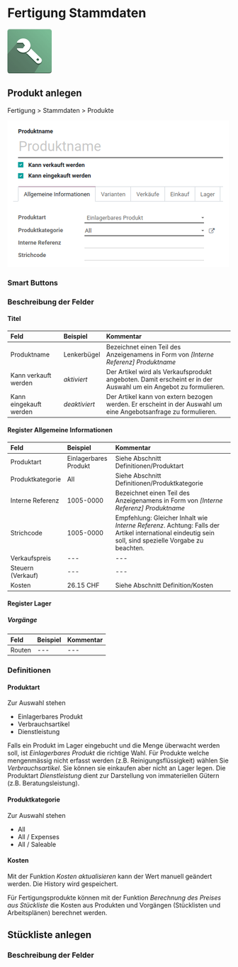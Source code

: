 # Fertigung Stammdaten
![icons_odoo_mrp](assets/icons_odoo_mrp.png)


## Produkt anlegen
Fertigung > Stammdaten > Produkte

![Fertigung Produkt anlegen](assets/Fertigung%20Produkt%20anlegen.png)

### Smart Buttons


### Beschreibung der Felder
#### Titel
Feld |Beispiel|Kommentar
:- |:- |:-
Produktname|Lenkerbügel|Bezeichnet einen Teil des Anzeigenamens in Form von *[Interne Referenz] Produktname*
Kann verkauft werden|*aktiviert*|Der Artikel wird als Verkaufsprodukt angeboten. Damit erscheint er in der Auswahl um ein Angebot zu formulieren.
Kann eingekauft werden|*deaktiviert*|Der Artikel kann von extern bezogen werden. Er erscheint in der Auswahl um eine Angebotsanfrage zu formulieren.

#### Register Allgemeine Informationen

Feld |Beispiel |Kommentar
:- |:- |:-
Produktart|Einlagerbares Produkt|Siehe Abschnitt Definitionen/Produktart
Produktkategorie|All|Siehe Abschnitt Definitionen/Produktkategorie
Interne Referenz|1005-0000|Bezeichnet einen Teil des Anzeigenamens in Form von *[Interne Referenz] Produktname*
Strichcode|1005-0000|Empfehlung: Gleicher Inhalt wie *Interne Referenz*. Achtung: Falls der Artikel international eindeutig sein soll, sind spezielle Vorgabe zu beachten.
Verkaufspreis|---|---
Steuern (Verkauf)|---|---
Kosten|26.15 CHF|Siehe Abschnitt Definition/Kosten

#### Register Lager
##### Vorgänge

Feld |Beispiel|Kommentar
:- |:- |:-
Routen|---|---

### Definitionen
#### Produktart
Zur Auswahl stehen 
- Einlagerbares Produkt
- Verbrauchsartikel
- Dienstleistung

Falls ein Produkt im Lager eingebucht und die Menge überwacht werden soll, ist *Einlagerbares Produkt* die richtige Wahl. Für Produkte welche mengenmässig nicht erfasst werden (z.B. Reinigungsflüssigkeit) wählen Sie *Verbrauchsartikel*. Sie können sie einkaufen aber nicht an Lager legen. Die Produktart *Dienstleistung* dient zur Darstellung von immateriellen Gütern (z.B. Beratungsleistung).

#### Produktkategorie
Zur Auswahl stehen 
- All
- All / Expenses
- All / Saleable

#### Kosten
Mit der Funktion *Kosten aktualisieren* kann der Wert manuell geändert werden. Die History wird gespeichert.

Für Fertigungsprodukte können mit der Funktion *Berechnung des Preises aus Stückliste* die Kosten aus Produkten und Vorgängen (Stücklisten und Arbeitsplänen) berechnet werden.


## Stückliste anlegen

### Beschreibung der Felder

